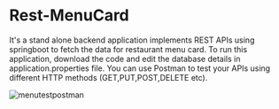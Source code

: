 # Rest-MenuCard

It's a stand alone backend application implements REST APIs using springboot to fetch the data for restaurant menu card.
To run this application, download the code and edit the database details in application.properties file.
You can use Postman to test your APIs using different HTTP methods (GET,PUT,POST,DELETE etc).

![menutestpostman](https://user-images.githubusercontent.com/113768722/197247913-7ac75820-116a-4494-8c0d-4a40ab066cb9.PNG)

